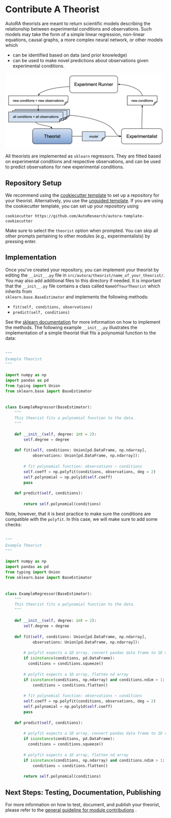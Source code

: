 # Contribute A Theorist

AutoRA theorists are meant to return scientific models describing the relationship between experimental conditions
and observations. Such models may take the form of a simple linear regression, non-linear equations, causal graphs, 
a more complex neural network, or other models which 
- can be identified based on data (and prior knowledge)
- can be used to make novel predictions about observations given experimental conditions.

![Theorist Module](../../img/theorist.png)

All theorists are implemented as `sklearn` regressors. They are fitted based on experimental conditions and respective
observations, and can be used to predict observations for new experimental conditions.

## Repository Setup

We recommend using the [cookiecutter template](https://github.com/AutoResearch/autora-template-cookiecutter) to set up
a repository for your theorist. Alternatively, you use the 
[unguided template](https://github.com/AutoResearch/autora-template). If you are using the cookiecutter template, you can set up your repository using

```shell
cookiecutter https://github.com/AutoResearch/autora-template-cookiecutter
```

Make sure to select the `theorist` option when prompted. You can skip all other prompts pertaining to other modules 
(e.g., experimentalists) by pressing enter.

## Implementation

Once you've created your repository, you can implement your theorist by editing the `__init__.py` 
file in 
``src/autora/theorist/name_of_your_theorist/``. You may also add additional files to this directory if needed. 
It is important that the `__init__.py` file contains a class called `NameOfYourTheorist` which 
inherits from  
`sklearn.base.BaseEstimator` and implements the following methods:

- `fit(self, conditions, observations)`
- `predict(self, conditions)`

See the [sklearn documentation](https://scikit-learn.org/stable/developers/develop.html) for more information on 
how to implement the methods. The following example ``__init__.py`` illustrates the implementation 
of a simple theorist
that fits a polynomial function to the data:

```python 

"""
Example Theorist
"""

import numpy as np
import pandas as pd
from typing import Union
from sklearn.base import BaseEstimator


class ExampleRegressor(BaseEstimator):
    """
    This theorist fits a polynomial function to the data.
    """

    def __init__(self, degree: int = 2):
        self.degree = degree

    def fit(self, conditions: Union[pd.DataFrame, np.ndarray],
            observations: Union[pd.DataFrame, np.ndarray]):

        # fit polynomial function: observations ~ conditions 
        self.coeff = np.polyfit(conditions, observations, deg = 2)
        self.polynomial = np.poly1d(self.coeff)
        pass

    def predict(self, conditions):
            
        return self.polynomial(conditions)
```

Note, however, that it is best practice to make sure the conditions are compatible with the `polyfit`. In this case, we will make sure to add some checks:

```python 

"""
Example Theorist
"""

import numpy as np
import pandas as pd
from typing import Union
from sklearn.base import BaseEstimator


class ExampleRegressor(BaseEstimator):
    """
    This theorist fits a polynomial function to the data.
    """

    def __init__(self, degree: int = 2):
        self.degree = degree

    def fit(self, conditions: Union[pd.DataFrame, np.ndarray],
            observations: Union[pd.DataFrame, np.ndarray]):
    
        # polyfit expects a 1D array, convert pandas data frame to 1D vector
        if isinstance(conditions, pd.DataFrame):
          conditions = conditions.squeeze()
        
        # polyfit expects a 1D array, flatten nd array
        if isinstance(conditions, np.ndarray) and conditions.ndim > 1:
            conditions = conditions.flatten()

        # fit polynomial function: observations ~ conditions 
        self.coeff = np.polyfit(conditions, observations, deg = 2)
        self.polynomial = np.poly1d(self.coeff)
        pass

    def predict(self, conditions):
        
        # polyfit expects a 1D array, convert pandas data frame to 1D vector
        if isinstance(conditions, pd.DataFrame):
          conditions = conditions.squeeze()
        
        # polyfit expects a 1D array, flatten nd array
        if isinstance(conditions, np.ndarray) and conditions.ndim > 1:
            conditions = conditions.flatten()
            
        return self.polynomial(conditions)
```

## Next Steps: Testing, Documentation, Publishing

For more information on how to test, document, and publish your theorist, please refer to the 
[general guideline for module contributions](index.md) . 
